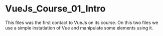 # VueJs_Course_01_Intro

This files was the first contact to VueJs on its course.
On this two files we use a simple instatiation of Vue and manipulate some elements using it.
